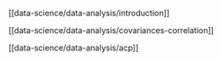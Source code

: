 [[data-science/data-analysis/introduction]]  

[[data-science/data-analysis/covariances-correlation]]  

[[data-science/data-analysis/acp]]